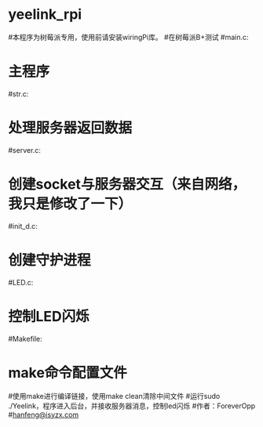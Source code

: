 # yeelink_rpi
#本程序为树莓派专用，使用前请安装wiringPi库。
#在树莓派B+测试
#main.c:
#	主程序
#str.c:
#	处理服务器返回数据
#server.c:
#	创建socket与服务器交互（来自网络，我只是修改了一下）
#init_d.c:
#	创建守护进程
#LED.c:
#	控制LED闪烁
#Makefile:
#	make命令配置文件

#使用make进行编译链接，使用make clean清除中间文件
#运行sudo ./Yeelink，程序进入后台，并接收服务器消息，控制led闪烁
#作者：ForeverOpp
#hanfeng@isyzx.com
